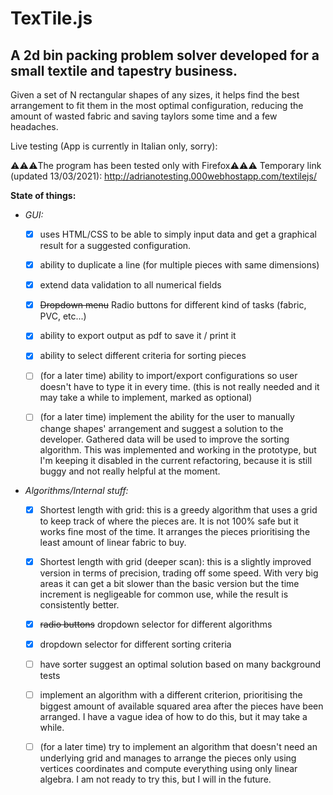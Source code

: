 
# TexTile.js

## A 2d bin packing problem solver developed for a small textile and tapestry business.

Given a set of N rectangular shapes of any sizes, it helps find the best arrangement to fit them in the most optimal configuration, reducing the amount of wasted fabric and saving taylors some time and a few headaches.


Live testing (App is currently in Italian only, sorry): 

:warning::warning::warning:The program has been tested only with Firefox:warning::warning::warning:
Temporary link (updated 13/03/2021): http://adrianotesting.000webhostapp.com/textilejs/




**State of things:**

- *GUI:* 
  - [x] uses HTML/CSS to be able to simply input data and get a graphical result for a suggested configuration. 

  - [x] ability to duplicate a line (for multiple pieces with same dimensions)
  
  - [x] extend data validation to all numerical fields

  - [x] ~~Dropdown menu~~ Radio buttons for different kind of tasks (fabric, PVC, etc...)

  - [x] ability to export output as pdf to save it / print it

  - [x] ability to select different criteria for sorting pieces

  - [ ] (for a later time) ability to import/export configurations so user doesn't have to type it in every time. (this is not really needed and it may take a while to implement, marked as optional)

  - [ ] (for a later time) implement the ability for the user to manually change shapes' arrangement and suggest a solution to the developer. Gathered data will be used to improve the sorting algorithm. This was implemented and working in the prototype, but I'm keeping it disabled in the current refactoring, because it is still buggy and not really helpful at the moment.


- *Algorithms/Internal stuff:*
  - [x] Shortest length with grid:
    this is a greedy algorithm that uses a grid to keep track of where the pieces are. It is not 100% safe but it works fine most of the time. It arranges the pieces prioritising the least amount of linear fabric to buy.
  
  - [x] Shortest length with grid (deeper scan):
    this is a slightly improved version in terms of precision, trading off some speed. With very big areas it can get a bit slower than the basic version but the time increment is negligeable for common use, while the result is consistently better.

  - [x] ~~radio buttons~~ dropdown selector for different algorithms

  - [x] dropdown selector for different sorting criteria

  - [ ] have sorter suggest an optimal solution based on many background tests

  - [ ] implement an algorithm with a different criterion, prioritising the biggest amount of available squared area after the pieces have been arranged. I have a vague idea of how to do this, but it may take a while.

  - [ ] (for a later time) try to implement an algorithm that doesn't need an underlying grid and manages to arrange the pieces only using vertices coordinates and compute everything using only linear algebra. I am not ready to try this, but I will in the future.





